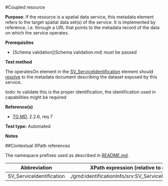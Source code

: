 #Coupled resource

**Purpose**: If the resource is a spatial data service, this metadata element refers to the
target spatial data set(s) of the service. It is implemented by reference, i.e. through a URL that
points to the metadata record of the data on which the service operates.

**Prerequisites**
* [Schema validation](Schema validation.md) must be passed

**Test method**

The operatesOn element in the [SV_ServiceIdentification](#SV_ServiceIdentification) element should [resolve](./README.md#resolve) to the metadata document describing the dataset exposed by this service.

*todo*: to validate this is the proper identification, the identification used in capabilities might be required

**Reference(s)**	 

* [TG MD](./README.md#ref_TG_MD), 2.2.6, req 7


**Test type:** Automated

**Notes**

##Contextual XPath references

The namespace prefixes used as described in [README.md](./README.md#namespaces).

Abbreviation                                   |  XPath expression (relative to gmd:MD_Metadata)
-----------------------------------------------| -------------------------------------------------------------------------
<a name="coupling"></a> SV_ServiceIdentification   | ./gmd:identificationInfo/srv:SV_ServiceIdentification/srv:operatesOn
